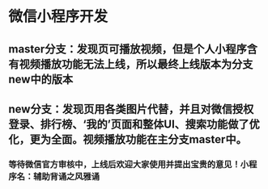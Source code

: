 # 微信小程序开发
## master分支：发现页可播放视频，但是个人小程序含有视频播放功能无法上线，所以最终上线版本为分支new中的版本
## new分支：发现页用各类图片代替，并且对微信授权登录、排行榜、‘我的’页面和整体UI、搜索功能做了优化，更为全面。视频播放功能在主分支master中。
### 等待微信官方审核中，上线后欢迎大家使用并提出宝贵的意见！小程序名：辅助背诵之风雅诵

